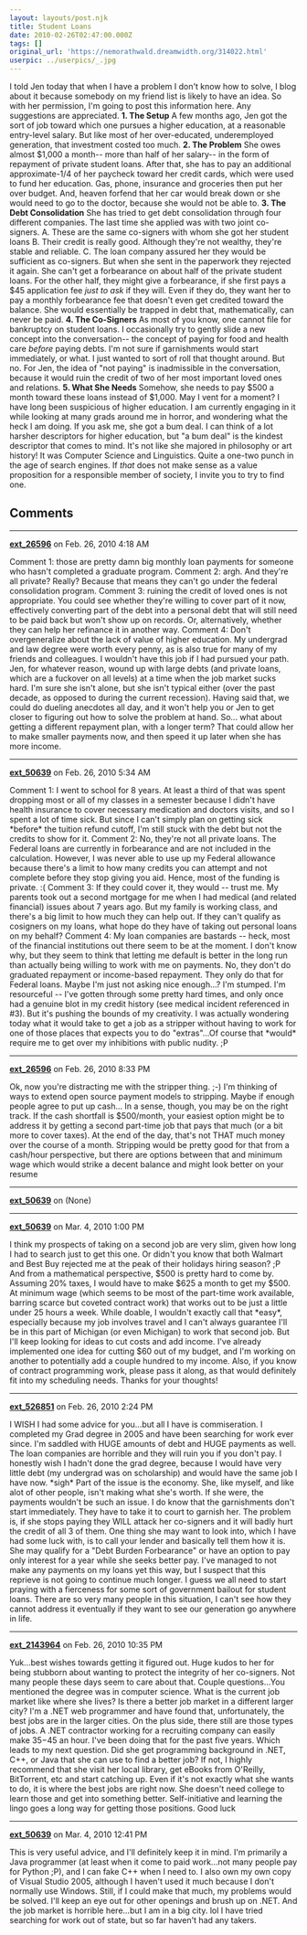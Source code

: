 ```yaml
---
layout: layouts/post.njk
title: Student Loans
date: 2010-02-26T02:47:00.000Z
tags: []
original_url: 'https://nemorathwald.dreamwidth.org/314022.html'
userpic: ../userpics/_.jpg
---
```

I told Jen today that when I have a problem I don't know how to solve, I blog about it because somebody on my friend list is likely to have an idea. So with her permission, I'm going to post this information here. Any suggestions are appreciated. **1\. The Setup** A few months ago, Jen got the sort of job toward which one pursues a higher education, at a reasonable entry-level salary. But like most of her over-educated, underemployed generation, that investment costed too much. **2\. The Problem** She owes almost $1,000 a month-- more than half of her salary-- in the form of repayment of private student loans. After that, she has to pay an additional approximate-1/4 of her paycheck toward her credit cards, which were used to fund her education. Gas, phone, insurance and groceries then put her over budget. And, heaven forfend that her car would break down or she would need to go to the doctor, because she would not be able to. **3\. The Debt Consolidation** She has tried to get debt consolidation through four different companies. The last time she applied was with two joint co-signers. A. These are the same co-signers with whom she got her student loans B. Their credit is really good. Although they're not wealthy, they're stable and reliable. C. The loan company assured her they would be sufficient as co-signers. But when she sent in the paperwork they rejected it again. She can't get a forbearance on about half of the private student loans. For the other half, they might give a forbearance, if she first pays a $45 application fee _just to ask_ if they will. Even if they do, they want her to pay a monthly forbearance fee that doesn't even get credited toward the balance. She would essentially be trapped in debt that, mathematically, can never be paid. **4\. The Co-Signers** As most of you know, one cannot file for bankruptcy on student loans. I occasionally try to gently slide a new concept into the conversation-- the concept of paying for food and health care _before_ paying debts. I'm not sure if garnishments would start immediately, or what. I just wanted to sort of roll that thought around. But no. For Jen, the idea of "not paying" is inadmissible in the conversation, because it would ruin the credit of two of her most important loved ones and relations. **5\. What She Needs** Somehow, she needs to pay $500 a month toward these loans instead of $1,000. May I vent for a moment? I have long been suspicious of higher education. I am currently engaging in it while looking at many grads around me in horror, and wondering what the heck I am doing. If you ask me, she got a bum deal. I can think of a lot harsher descriptors for higher education, but "a bum deal" is the kindest descriptor that comes to mind. It's not like she majored in philosophy or art history! It was Computer Science and Linguistics. Quite a one-two punch in the age of search engines. If _that_ does not make sense as a value proposition for a responsible member of society, I invite you to try to find one.

## Comments

---

**[ext_26596](https://www.dreamwidth.org/users/ext_26596)** on Feb. 26, 2010 4:18 AM

Comment 1: those are pretty damn big monthly loan payments for someone who hasn't completed a graduate program. Comment 2: argh. And they're all private? Really? Because that means they can't go under the federal consolidation program. Comment 3: ruining the credit of loved ones is not appropriate. You could see whether they're willing to cover part of it now, effectively converting part of the debt into a personal debt that will still need to be paid back but won't show up on records. Or, alternatively, whether they can help her refinance it in another way. Comment 4: Don't overgeneralize about the lack of value of higher education. My undergrad and law degree were worth every penny, as is also true for many of my friends and colleagues. I wouldn't have this job if I had pursued your path. Jen, for whatever reason, wound up with large debts (and private loans, which are a fuckover on all levels) at a time when the job market sucks hard. I'm sure she isn't alone, but she isn't typical either (over the past decade, as opposed to during the current recession). Having said that, we could do dueling anecdotes all day, and it won't help you or Jen to get closer to figuring out how to solve the problem at hand. So... what about getting a different repayment plan, with a longer term? That could allow her to make smaller payments now, and then speed it up later when she has more income.

---

**[ext_50639](https://www.dreamwidth.org/users/ext_50639)** on Feb. 26, 2010 5:34 AM

Comment 1: I went to school for 8 years. At least a third of that was spent dropping most or all of my classes in a semester because I didn't have health insurance to cover necessary medication and doctors visits, and so I spent a lot of time sick. But since I can't simply plan on getting sick \*before\* the tuition refund cutoff, I'm still stuck with the debt but not the credits to show for it. Comment 2: No, they're not all private loans. The Federal loans are currently in forbearance and are not included in the calculation. However, I was never able to use up my Federal allowance because there's a limit to how many credits you can attempt and not complete before they stop giving you aid. Hence, most of the funding is private. :( Comment 3: If they could cover it, they would -- trust me. My parents took out a second mortgage for me when I had medical (and related financial) issues about 7 years ago. But my family is working class, and there's a big limit to how much they can help out. If they can't qualify as cosigners on my loans, what hope do they have of taking out personal loans on my behalf? Comment 4: My loan companies are bastards -- heck, most of the financial institutions out there seem to be at the moment. I don't know why, but they seem to think that letting me default is better in the long run than actually being willing to work with me on payments. No, they don't do graduated repayment or income-based repayment. They only do that for Federal loans. Maybe I'm just not asking nice enough...? I'm stumped. I'm resourceful -- I've gotten through some pretty hard times, and only once had a genuine blot in my credit history (see medical incident referenced in #3). But it's pushing the bounds of my creativity. I was actually wondering today what it would take to get a job as a stripper without having to work for one of those places that expects you to do "extras"...Of course that \*would\* require me to get over my inhibitions with public nudity. ;P

---

**[ext_26596](https://www.dreamwidth.org/users/ext_26596)** on Feb. 26, 2010 8:33 PM

Ok, now you're distracting me with the stripper thing. ;-) I'm thinking of ways to extend open source payment models to stripping. Maybe if enough people agree to put up cash... In a sense, though, you may be on the right track. If the cash shortfall is $500/month, your easiest option might be to address it by getting a second part-time job that pays that much (or a bit more to cover taxes). At the end of the day, that's not THAT much money over the course of a month. Stripping would be pretty good for that from a cash/hour perspective, but there are options between that and minimum wage which would strike a decent balance and might look better on your resume

---

**[ext_50639](https://www.dreamwidth.org/users/ext_50639)** on (None)



---

**[ext_50639](https://www.dreamwidth.org/users/ext_50639)** on Mar. 4, 2010 1:00 PM

I think my prospects of taking on a second job are very slim, given how long I had to search just to get this one. Or didn't you know that both Walmart and Best Buy rejected me at the peak of their holidays hiring season? ;P And from a mathematical perspective, $500 is pretty hard to come by. Assuming 20% taxes, I would have to make $625 a month to get my $500. At minimum wage (which seems to be most of the part-time work available, barring scarce but coveted contract work) that works out to be just a little under 25 hours a week. While doable, I wouldn't exactly call that \*easy\*, especially because my job involves travel and I can't always guarantee I'll be in this part of Michigan (or even Michigan) to work that second job. But I'll keep looking for ideas to cut costs and add income. I've already implemented one idea for cutting $60 out of my budget, and I'm working on another to potentially add a couple hundred to my income. Also, if you know of contract programming work, please pass it along, as that would definitely fit into my scheduling needs. Thanks for your thoughts!

---

**[ext_526851](https://www.dreamwidth.org/users/ext_526851)** on Feb. 26, 2010 2:24 PM

I WISH I had some advice for you...but all I have is commiseration. I completed my Grad degree in 2005 and have been searching for work ever since. I'm saddled with HUGE amounts of debt and HUGE payments as well. The loan companies are horrible and they will ruin you if you don't pay. I honestly wish I hadn't done the grad degree, because I would have very little debt (my undergrad was on scholarship) and would have the same job I have now. \*sigh\* Part of the issue is the economy. She, like myself, and like alot of other people, isn't making what she's worth. If she were, the payments wouldn't be such an issue. I do know that the garnishments don't start immediately. They have to take it to court to garnish her. The problem is, if she stops paying they WILL attack her co-signers and it will badly hurt the credit of all 3 of them. One thing she may want to look into, which I have had some luck with, is to call your lender and basically tell them how it is. She may qualify for a "Debt Burden Forbearance" or have an option to pay only interest for a year while she seeks better pay. I've managed to not make any payments on my loans yet this way, but I suspect that this reprieve is not going to continue much longer. I guess we all need to start praying with a fierceness for some sort of government bailout for student loans. There are so very many people in this situation, I can't see how they cannot address it eventually if they want to see our generation go anywhere in life.

---

**[ext_2143964](https://www.dreamwidth.org/users/ext_2143964)** on Feb. 26, 2010 10:35 PM

Yuk...best wishes towards getting it figured out. Huge kudos to her for being stubborn about wanting to protect the integrity of her co-signers. Not many people these days seem to care about that. Couple questions...You mentioned the degree was in computer science. What is the current job market like where she lives? Is there a better job market in a different larger city? I'm a .NET web programmer and have found that, unfortunately, the best jobs are in the larger cities. On the plus side, there still are those types of jobs. A .NET contractor working for a recruiting company can easily make $35-$45 an hour. I've been doing that for the past five years. Which leads to my next question. Did she get programming background in .NET, C++, or Java that she can use to find a better job? If not, I highly recommend that she visit her local library, get eBooks from O'Reilly, BitTorrent, etc and start catching up. Even if it's not exactly what she wants to do, it is where the best jobs are right now. She doesn't need college to learn those and get into something better. Self-initiative and learning the lingo goes a long way for getting those positions. Good luck

---

**[ext_50639](https://www.dreamwidth.org/users/ext_50639)** on Mar. 4, 2010 12:41 PM

This is very useful advice, and I'll definitely keep it in mind. I'm primarily a Java programmer (at least when it come to paid work...not many people pay for Python ;P), and I can fake C++ when I need to. I also own my own copy of Visual Studio 2005, although I haven't used it much because I don't normally use Windows. Still, if I could make that much, my problems would be solved. I'll keep an eye out for other openings and brush up on .NET. And the job market is horrible here...but I am in a big city. lol I have tried searching for work out of state, but so far haven't had any takers.
